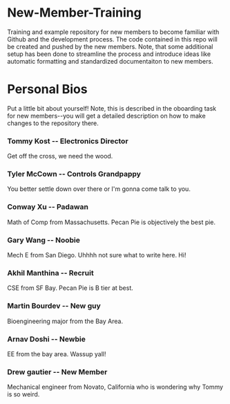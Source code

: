 # New-Member-Training

Training and example repository for new members to become familiar with Github and the development process. The code contained in this repo will be created and pushed by the new members. Note, that some additional setup has been done to streamline the process and introduce ideas like automatic formatting and standardized documentaiton to new members.

# Personal Bios

Put a little bit about yourself! Note, this is described in the oboarding task for new members--you will get a detailed description on how to make changes to the repository there.

### Tommy Kost -- Electronics Director

Get off the cross, we need the wood.

### Tyler McCown -- Controls Grandpappy

You better settle down over there or I'm gonna come talk to you.

### Conway Xu -- Padawan

Math of Comp from Massachusetts. Pecan Pie is objectively the best pie.

### Gary Wang -- Noobie

Mech E from San Diego. Uhhhh not sure what to write here. Hi!

### Akhil Manthina -- Recruit

CSE from SF Bay. Pecan Pie is B tier at best.

### Martin Bourdev -- New guy

Bioengineering major from the Bay Area. 

### Arnav Doshi -- Newbie

EE from the bay area. Wassup yall! 
### Drew gautier -- New Member

Mechanical engineer from Novato, California who is wondering why Tommy is so weird.
